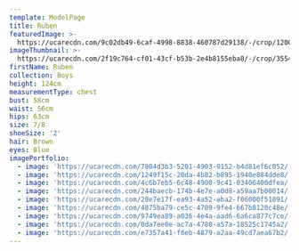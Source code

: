 ```yaml
---
template: ModelPage
title: Ruben
featuredImage: >-
  https://ucarecdn.com/9c02db49-6caf-4998-8838-460787d29138/-/crop/1200x815/0,273/-/preview/
imageThumbnail: >-
  https://ucarecdn.com/2f19c764-cf01-43cf-b53b-2e4b8155eba8/-/crop/3554x4169/337,0/-/preview/
firstName: Ruben
collection: Boys
height: 124cm
measurementType: chest
bust: 58cm
waist: 56cm
hips: 63cm
size: 7/8
shoeSize: '2'
hair: Brown
eyes: Blue
imagePortfolio:
  - image: 'https://ucarecdn.com/7804d3b3-5201-4903-9152-b4d81ef6c052/'
  - image: 'https://ucarecdn.com/1249f15c-20da-4b82-b895-1940e884dde8/'
  - image: 'https://ucarecdn.com/4c6b7eb5-6c48-4900-9c41-03406400dfea/'
  - image: 'https://ucarecdn.com/244baecb-174b-4e7e-a0d8-a59aa7b00014/'
  - image: 'https://ucarecdn.com/20e7e17f-ea93-4a52-aba2-f06000f51891/'
  - image: 'https://ucarecdn.com/4875ba79-ce5c-4709-9fe4-667b8120c48e/'
  - image: 'https://ucarecdn.com/9749ea89-a036-4e4a-aad6-6a6ca877c7ce/'
  - image: 'https://ucarecdn.com/0da7ee0e-ac7a-4780-a57a-18525c1745a2/'
  - image: 'https://ucarecdn.com/e7357a41-f6eb-4879-a2aa-49cd7aea67b2/'
---
```


